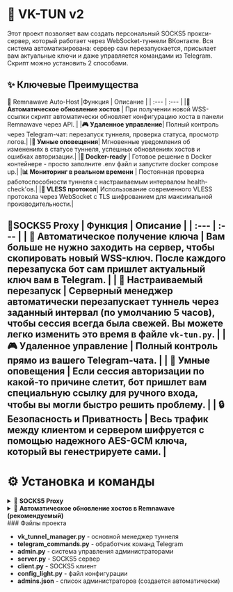 #  🚀 VK-TUN v2

Этот проект позволяет вам создать персональный SOCKS5 прокси-сервер, который работает через WebSocket-туннели ВКонтакте. Вся система автоматизирована: сервер сам перезапускается, присылает вам актуальные ключи и даже управляется командами из Telegram.
Скрипт можно установить 2 способами. 


## ✨ Ключевые Преимущества

🌊 Remnawave Auto-Host
|Функция |	Описание |
| :--- | :--- |
|**🤖 Автоматическое обновление хостов** |	При получении новой WSS-ссылки скрипт автоматически обновляет конфигурацию хоста в панели Remnawave через API. |
|**🎮 Удаленное управление**|	Полный контроль через Telegram-чат: перезапуск туннеля, проверка статуса, просмотр логов.|
|**🚨 Умные оповещения**|	Мгновенные уведомления об изменениях в статусе туннеля, успешных обновлениях хостов и ошибках авторизации.|
|**🐳 Docker-ready**	| Готовое решение в Docker контейнере - просто заполните .env файл и запустите docker compose up.|
|**📊 Мониторинг в реальном времени** |	Постоянная проверка работоспособности туннеля с настраиваемым интервалом health-check'ов.|
|**🎯 VLESS протокол**|	Использование современного VLESS протокола через WebSocket с TLS шифрованием для максимальной производительности.|


📡SOCKS5 Proxy
| Функция | Описание |
| :--- | :--- |
| **🤖 Автоматическое получение ключа** | Вам больше не нужно заходить на сервер, чтобы скопировать новый WSS-ключ. После каждого перезапуска бот **сам пришлет актуальный ключ** вам в Telegram. |
| **🔄 Настраиваемый перезапуск** | Серверный менеджер автоматически перезапускает туннель через заданный интервал (по умолчанию 5 часов), чтобы сессия всегда была свежей. **Вы можете легко изменить это время** в файле `vk-tun.py`. |
| **🎮 Удаленное управление** |  Полный контроль прямо из вашего Telegram-чата. |
| **🚨 Умные оповещения** | Если сессия авторизации по какой-то причине слетит, бот пришлет вам специальную ссылку для ручного входа, чтобы вы могли быстро решить проблему. |
| **🔒 Безопасность и Приватность** | Весь трафик между клиентом и сервером шифруется с помощью надежного AES-GCM ключа, который вы генестрируете сами. |
---


# ⚙️ Установка и команды
<details> <summary>📡 <b>SOCKS5 Proxy</b></summary>

## 🤖 Команды VK-Tunnel Manager Bot

### 👥 Команды для всех пользователей

| Команда | Описание | Пример использования |
| :--- | :--- | :--- |
| `/help` | Показать список всех доступных команд | `/help` |
| `/key` | Получить AES ключ для подключения клиента (скрыт спойлером) | `/key` |

### 🔐 Команды администраторов

| Команда | Описание | Пример использования |
| :--- | :--- | :--- |
| `/status` | Показать статус VK-туннеля (PID, uptime, последняя проверка) | `/status` |
| `/restart-tunnel` | Перезапустить VK-туннель | `/restart-tunnel` |
| `/restart-server` | Перезапустить server.py | `/restart-server` |
| `/log` | Показать последние 20 строк из лог-файла | `/log` |
| `/admin-list` | Показать список всех администраторов | `/admin-list` |

### 👑 Команды владельца

| Команда | Описание | Пример использования |
| :--- | :--- | :--- |
| `/add-admin USER_ID` | Добавить нового администратора | `/add-admin 123456789` |
| `/remove-admin USER_ID` | Удалить администратора | `/remove-admin 123456789` |



## 🚀 Часть 1: Настройка Сервера (VDS/VPS на Debian/Ubuntu)

Эта часть выполняется на вашем удаленном сервере.

### Шаг 1: Подготовка сервера

1.  **📲 Подключитесь к серверу** по SSH.

2.  **⚙️ Установите необходимые пакеты:**
    ```bash
    sudo apt update && sudo apt upgrade -y
    sudo apt install -y git python3-venv nodejs npm
    ```

3.  **📂 Создайте рабочую папку** и перейдите в нее:
    ```bash
    mkdir ~/vk-tunnel-server && cd ~/vk-tunnel-server
    ```

4.  **📥 Клонируйте репозиторий** со всеми файлами:
    ```bash
    git clone https://github.com/Hopper65S/VK-TUN .
    ```

---

### Шаг 2: Настройка окружения и зависимостей

Давайте подготовим всё необходимое для запуска проекта. Мы создадим изолированное Python-окружение, чтобы не засорять систему, и установим нужные пакеты.

1.  **🐍 Создайте виртуальное окружение Python:**
    Эта команда создаст папку `.venv` в вашем проекте, где будут храниться все зависимости.

    ```bash
    python3 -m venv .venv
    ```

2.  **✨ Активируйте виртуальное окружение:**
    Эта команда "включает" изолированное окружение. После её выполнения все пакеты будут устанавливаться именно в него.

    ```bash
    source .venv/bin/activate
    ```

    *После успешной активации вы увидите `(.venv)` в начале командной строки.*

3.  **📦 Установите Python-библиотеки:**
    Теперь, когда окружение активно, можно устанавливать зависимости. Они будут установлены локально в папку `.venv`.

    ```bash
    pip install aiohttp pycryptodome websockets
    ```

4.  **🌐 Установите `vk-tunnel`:**
    Эта утилита от ВКонтакте нужна для отладки и устанавливается глобально с помощью менеджера пакетов `npm`.

    *(Для этого шага у вас должен быть установлен [Node.js](https://nodejs.org/))*

    ```bash
    npm i -g @vkontakte/vk-tunnel
    ```

---

### Шаг 3: Конфигурация

1.  **🔑 Сгенерируйте секретный ключ.** Выполните команду и **скопируйте результат** — это 32-символьный AES-ключ. Он понадобится вам для настройки клиента.
    ```bash
    openssl rand -hex 16
    ```

2.  **📝 Откройте файл `config_light.py`** в текстовом редакторе. Найдите строку `"aes_key_hex": ""` и **вставьте сгенерированный ключ в кавычки.**
    
    Пример того, как должно выглядеть:
    ```json
    {
        "aes_key_hex": "0123456789abcdef987654321"
    }
    ```

3.  **📝 Откройте главный файл менеджера** для редактирования:
    ```bash
    nano vk_tunnel_manager.py
    ```

4.  **✏️ Внесите ваши данные** в секцию настроек в самом верху файла:
    * `BOT_TOKEN`: Токен вашего Telegram-бота.
    * `CHAT_ID`: ID вашего чата или канала.
    * `ALLOWED_USER_ID`: Ваш личный Telegram ID для доступа к команде `/restart-tunnel`.
    * `RESTART_INTERVAL_SECONDS`: (Опционально) Измените время автоматического перезапуска. Например, для перезапуска каждые 3 часа установите `3 * 3600`.

5.  **Сохраните файл**, нажав `Ctrl+X`, затем `Y` и `Enter`.

---

### Шаг 4: Запуск фоновых процессов

Теперь запустите два серверных процесса. Они будут работать в фоновом режиме, даже если вы закроете консоль.

1.  **Запустите SOCKS5-шлюз (`server.py`)**:
    ```bash
    nohup .venv/bin/python3 server.py > server.log 2>&1 &
    ```

2.  **Запустите менеджер туннеля (`vk-tun.py`)**:
    ```bash
    nohup .venv/bin/python3 vk_tunnel_manager.py > manager.log 2>&1 &
    ```

🎉 **Готово!** Сервер настроен. Через несколько секунд ваш Telegram-бот должен прислать первое сообщение с WSS-ключом для подключения.

<details>
<summary>⚠️ <b>Что делать, если авторизация не проходит? (Нажмите, чтобы развернуть)</b></summary>

Иногда (особенно при первом запуске) `vk-tunnel` не может автоматически авторизоваться. Если бот долго не присылает ключ или присылает ссылку для ручного входа, сделайте следующее:

1.  **Остановите работающий скрипт-менеджер**:
    ```bash
    # Находим PID процесса
    pgrep -f vk-tun.py
    # Убиваем его (замените 12345 на найденный PID)
    kill 12345
    ```

2.  **Запустите `vk-tunnel` напрямую**:
    ```bash
    vk-tunnel --insecure=1 --http-protocol=http --ws-protocol=ws --ws-origin=0 --host=127.0.0.1 --port=8080
    ```

3.  **Пройдите авторизацию**:
    * Скопируйте ссылку `https://oauth.vk.ru/...` из консоли.
    * Вставьте ее в браузер на своем ПК и подтвердите вход.
    * Вернитесь в консоль и нажмите **Enter**.

4.  Когда увидите `wss:` ссылку, авторизация прошла успешно. Остановите процесс (`Ctrl+C`). `vk-tunnel` запомнит сессию.

5.  **Запустите менеджер снова**, как в Шаге 4:
    ```bash
    nohup .venv/bin/python3 vk_tunnel_manager.py > manager.log 2>&1 &
    ```
</details>

---

## 💻 Часть 2: Настройка Клиента (для ПК с Windows или Termux)

Эта часть выполняется на устройстве, с которого вы будете выходить в интернет.

### Шаг 1: Подготовка и загрузка файлов

<details>
<summary><b>🪟 Для Windows (PowerShell)</b></summary>

1.  **Откройте PowerShell.**

2.  **Создайте папку для проекта и перейдите в нее.** Например, создадим папку `vktun_client` на Рабочем столе. Вы можете выбрать любое другое удобное место.
    ```powershell
    mkdir $env:USERPROFILE\Desktop\vktun_client
    cd $env:USERPROFILE\Desktop\vktun_client
    ```

3.  **Установите Python и Git**, если их нет.

4.  **Клонируйте репозиторий**:
    ```powershell
    git clone https://github.com/Hopper65S/VK-TUN .
    ```

</details>

<details>
<summary><b>📱 Для Termux (Android)</b></summary>

1.  **Откройте Termux.**

2.  **Установите необходимые инструменты**:
    ```bash
    pkg update && pkg upgrade
    pkg install git python openssl-tool
    ```

3.  **Создайте папку** и перейдите в нее:
    ```bash
    mkdir ~/vktun_client && cd ~/vktun_client
    ```

4.  **Клонируйте репозиторий**:
    ```bash
    git clone https://github.com/Hopper65S/VK-TUN .
    ```
</details>


### Шаг 2: Установка зависимостей

Независимо от системы, выполните в той же папке команду для установки необходимых библиотек:
```bash
pip install websockets pycryptodome
```
### Шаг 3: Настройка конфигурации 

1. 📝 Откройте файл config_light.py в текстовом редакторе.

2. Вставьте сгенерированный ключ в поле "aes_key_hex". Важно: ключ на клиенте и сервере должен быть одинаковым!

3. 🔗 Получите WSS-ссылку. Ваш Telegram-бот уже прислал вам сообщение с WSS-ссылкой после настройки сервера. Скопируйте эту ссылку.

4. Вставьте WSS-ссылку в файл config_light.py в поле "wss_url".

5. Сохраните и закройте файл.

### Шаг 4: Запуск клиента
Теперь, когда все настроено, запустите клиент командой (ссылку на подключение можно взять из тг бота, или в консоле сервера):

```bash

python3 client.py -wss {URL}
```
В консоли появится сообщение, что SOCKS5 прокси запущен на 127.0.0.1:1080. Настройте ваши приложения на использование этого адреса, и наслаждайтесь!

## 🔧 Дополнительные возможности

### Управление администраторами
Если вы хотите дать доступ к управлению сервером другим пользователям:

* Узнайте их **Telegram ID**
* Добавьте их командой: `/add-admin 123456789`
* Посмотреть список администраторов: `/admin-list`
* Удалить администратора: `/remove-admin 123456789`
</details>

<details> <summary>📡 <b>Автоматическое обновление хостов в Remnawave (рекомендуемый)</b></summary>

## ⚙️ Инструкция по установке VK-TUNNEL (Remnawave Auto-Host)

Эта инструкция описывает процесс развертывания VK-TUNNEL с автоматическим обновлением хостов через панель Remnawave с помощью Docker Compose.

---

## Шаг 1: Загрузка репозитория и переход в рабочую папку

Сначала создайте рабочую директорию, загрузите репозиторий, и перейдите в нужную папку с конфигурацией.


```bash
git clone [https://github.com/Hopper65S/VK-TUN](https://github.com/Hopper65S/VK-TUN) 
```
### Переходим в папку с Remnawave (Auto-Host)
```bash
cd "remnawave(auto-host)"
```
## Шаг 2: Настройка переменных окружения
📝 Откройте файл .env и заполните следующие данные:

```env
BOT_TOKEN=ваш_токен_телеграм_бота
CHAT_ID=ваш_chat_id_для_уведомлений
ALLOWED_USER_ID=ваш_telegram_user_id_для_проверки
API_TOKEN=токен_от_панели_remnawave 
API_DOMAIN=домен_панели_remnawave (например: mypanel.com)
CONFIG_UUID=uuid_конфига_хоста_в_remnawave
CONFIG_PROFILE_UUID=uuid_профиля_конфига_в_remnawave
CONFIG_PROFILE_INBOUND_UUID=uuid_inbound_профиля_в_remnawave
HEALTH_CHECK_INTERVAL_SECONDS=30
TUNNEL_PORT=порт_для_туннеля
```

API_TOKEN: Из панели Remnawave в разделе настроек API
Остальные UUID: Подробности можно узнать в документации API: https://remna.st/api
TUNNEL_PORT: Порт, который будет использоваться для туннеля (например, 443)
## Шаг 3: Запуск через Docker
🐳 Соберите и запустите Docker Compose:

```bash
docker-compose up --build -d
```

## Шаг 4: Проверка работы
🔍 Проверьте статус контейнеров:

```bash
docker compose ps
```
📋 Посмотрите логи:


```bash
docker-compose logs -f
```
🎉 Если все настроено правильно, в Telegram должно прийти сообщение об успешной авторизации и начале работы туннеля.

📋 Конфигурации
Конфиг для WS (серверная часть)

```json
{
  "tag": "VK-TUNNEL",
  "port": "10000",
  "listen": "127.0.0.1",
  "protocol": "vless",
  "settings": {
    "clients": [
      {
        "id": "ваш-uuid-клиента"
      }
    ],
    "decryption": "none"
  },
  "streamSettings": {
    "network": "ws",
    "security": "none",
    "wsSettings": {
      "path": "/ws"
    }
  }
}
```

# Конфиг для клиента VLESS

vless://ваш-uuid-клиента@tunnel.vk-apps.com:443?encryption=none&security=tls&sni=tunnel.vk-apps.com&alpn=h3%2Ch2%2Chttp%2F1.1&fp=chrome&type=ws&host=tunnel.vk-apps.com&path=%2Fws#VK-TUNNEL


# Параметры клиентского конфига:

```yml
UUID: Ваш уникальный идентификатор клиента
Адрес: tunnel.vk-apps.com
Порт: 443
Путь: /ws
SNI: tunnel.vk-apps.com
ALPN: h3,h2,http/1.1
Fingerprint: chrome
Тип: WebSocket
Безопасность: TLS
```
</details>
### Файлы проекта

* **vk_tunnel_manager.py** - основной менеджер туннеля
* **telegram_commands.py** - обработчик команд Telegram
* **admin.py** - система управления администраторами
* **server.py** - SOCKS5 сервер
* **client.py** - SOCKS5 клиент
* **config_light.py** - файл конфигурации
* **admins.json** - список администраторов (создается автоматически)

